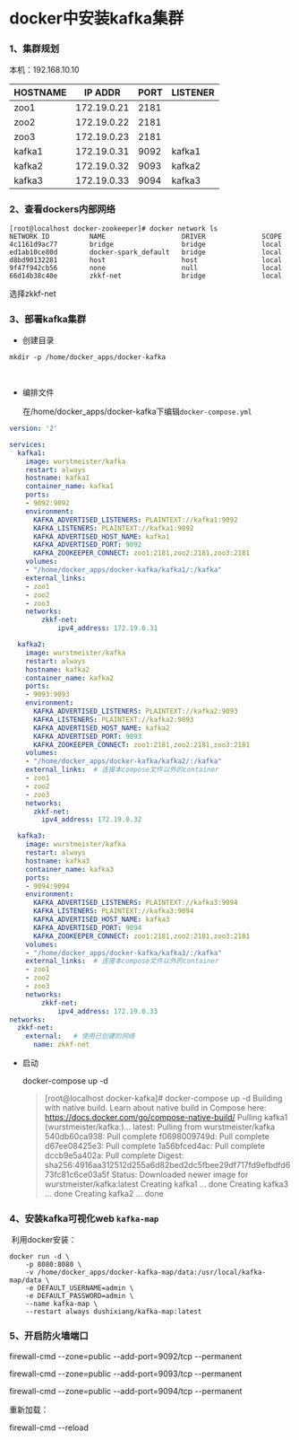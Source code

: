 # docker中安装kafka集群

### 1、集群规划

本机：192.168.10.10

| HOSTNAME | IP ADDR     | PORT | LISTENER |
| -------- | ----------- | ---- | -------- |
| zoo1     | 172.19.0.21 | 2181 |          |
| zoo2     | 172.19.0.22 | 2181 |          |
| zoo3     | 172.19.0.23 | 2181 |          |
| kafka1   | 172.19.0.31 | 9092 | kafka1   |
| kafka2   | 172.19.0.32 | 9093 | kafka2   |
| kafka3   | 172.19.0.33 | 9094 | kafka3   |

### 2、查看dockers内部网络

```shell
[root@localhost docker-zookeeper]# docker network ls
NETWORK ID          NAME                   DRIVER              SCOPE
4c1161d9ac77        bridge                 bridge              local
ed1ab10ce80d        docker-spark_default   bridge              local
d8bd90132281        host                   host                local
9f47f942cb56        none                   null                local
66d14b38c40e        zkkf-net               bridge              local
```

选择zkkf-net

### 3、部署kafka集群



* 创建目录

```shell
mkdir -p /home/docker_apps/docker-kafka
```

​	

* 编排文件

  ​在/home/docker_apps/docker-kafka下编辑`docker-compose.yml`

```yaml
version: '2'

services:
  kafka1:
    image: wurstmeister/kafka
    restart: always
    hostname: kafka1
    container_name: kafka1
    ports:
    - 9092:9092
    environment:
      KAFKA_ADVERTISED_LISTENERS: PLAINTEXT://kafka1:9092
      KAFKA_LISTENERS: PLAINTEXT://kafka1:9092
      KAFKA_ADVERTISED_HOST_NAME: kafka1
      KAFKA_ADVERTISED_PORT: 9092
      KAFKA_ZOOKEEPER_CONNECT: zoo1:2181,zoo2:2181,zoo3:2181
    volumes:
    - "/home/docker_apps/docker-kafka/kafka1/:/kafka"
    external_links:
    - zoo1
    - zoo2
    - zoo3
    networks:
        zkkf-net:
            ipv4_address: 172.19.0.31

  kafka2:
    image: wurstmeister/kafka
    restart: always
    hostname: kafka2
    container_name: kafka2
    ports:
    - 9093:9093
    environment:
      KAFKA_ADVERTISED_LISTENERS: PLAINTEXT://kafka2:9093
      KAFKA_LISTENERS: PLAINTEXT://kafka2:9093
      KAFKA_ADVERTISED_HOST_NAME: kafka2
      KAFKA_ADVERTISED_PORT: 9093
      KAFKA_ZOOKEEPER_CONNECT: zoo1:2181,zoo2:2181,zoo3:2181
    volumes:
    - "/home/docker_apps/docker-kafka/kafka2/:/kafka"
    external_links:  # 连接本compose文件以外的container
    - zoo1
    - zoo2
    - zoo3
    networks:
      zkkf-net:
        ipv4_address: 172.19.0.32

  kafka3:
    image: wurstmeister/kafka
    restart: always
    hostname: kafka3
    container_name: kafka3
    ports:
    - 9094:9094
    environment:
      KAFKA_ADVERTISED_LISTENERS: PLAINTEXT://kafka3:9094
      KAFKA_LISTENERS: PLAINTEXT://kafka3:9094
      KAFKA_ADVERTISED_HOST_NAME: kafka3
      KAFKA_ADVERTISED_PORT: 9094
      KAFKA_ZOOKEEPER_CONNECT: zoo1:2181,zoo2:2181,zoo3:2181
    volumes:
    - "/home/docker_apps/docker-kafka/kafka3/:/kafka"
    external_links:  # 连接本compose文件以外的container
    - zoo1
    - zoo2
    - zoo3
    networks:
        zkkf-net:
            ipv4_address: 172.19.0.33
networks:
  zkkf-net:
    external:   # 使用已创建的网络
      name: zkkf-net
```

* 启动

  docker-compose up -d

  > [root@localhost docker-kafka]# docker-compose up -d
  > Building with native build. Learn about native build in Compose here: https://docs.docker.com/go/compose-native-build/
  > Pulling kafka1 (wurstmeister/kafka:)...
  > latest: Pulling from wurstmeister/kafka
  > 540db60ca938: Pull complete
  > f0698009749d: Pull complete
  > d67ee08425e3: Pull complete
  > 1a56bfced4ac: Pull complete
  > dccb9e5a402a: Pull complete
  > Digest: sha256:4916aa312512d255a6d82bed2dc5fbee29df717fd9efbdfd673fc81c6ce03a5f
  > Status: Downloaded newer image for wurstmeister/kafka:latest
  > Creating kafka1 ... done
  > Creating kafka3 ... done
  > Creating kafka2 ... done

### 4、安装kafka可视化web `kafka-map`

​        利用docker安装：

```shell
docker run -d \
    -p 8080:8080 \
    -v /home/docker_apps/docker-kafka-map/data:/usr/local/kafka-map/data \
    -e DEFAULT_USERNAME=admin \
    -e DEFAULT_PASSWORD=admin \
    --name kafka-map \
    --restart always dushixiang/kafka-map:latest
```

### 5、开启防火墙端口

firewall-cmd --zone=public --add-port=9092/tcp --permanent 

firewall-cmd --zone=public --add-port=9093/tcp --permanent 

firewall-cmd --zone=public --add-port=9094/tcp --permanent 

重新加载：

firewall-cmd --reload